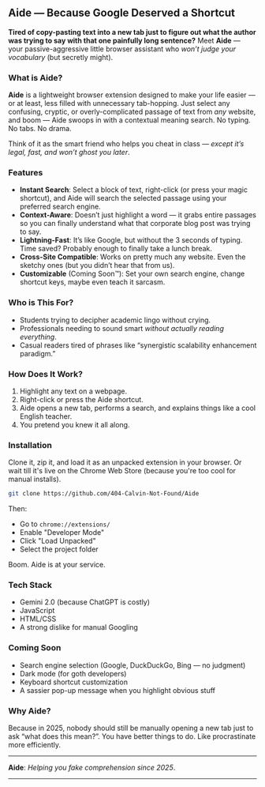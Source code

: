 ##  Aide — Because Google Deserved a Shortcut

**Tired of copy-pasting text into a new tab just to figure out what the author was trying to say with that one painfully long sentence?** Meet **Aide** — your passive-aggressive little browser assistant who *won’t judge your vocabulary* (but secretly might).

###  What is Aide?

**Aide** is a lightweight browser extension designed to make your life easier — or at least, less filled with unnecessary tab-hopping. Just select any confusing, cryptic, or overly-complicated passage of text from *any* website, and boom — Aide swoops in with a contextual meaning search. No typing. No tabs. No drama.

Think of it as the smart friend who helps you cheat in class — *except it’s legal, fast, and won’t ghost you later*.

###  Features

*  **Instant Search**: Select a block of text, right-click (or press your magic shortcut), and Aide will search the selected passage using your preferred search engine.
*  **Context-Aware**: Doesn’t just highlight a word — it grabs entire passages so you can finally understand what that corporate blog post was trying to say.
*  **Lightning-Fast**: It’s like Google, but without the 3 seconds of typing. Time saved? Probably enough to finally take a lunch break.
*  **Cross-Site Compatible**: Works on pretty much any website. Even the sketchy ones (but you didn’t hear that from us).
*  **Customizable** (Coming Soon™): Set your own search engine, change shortcut keys, maybe even teach it sarcasm.

###  Who is This For?

* Students trying to decipher academic lingo without crying.
* Professionals needing to sound smart *without actually reading everything*.
* Casual readers tired of phrases like “synergistic scalability enhancement paradigm.”

###  How Does It Work?

1. Highlight any text on a webpage.
2. Right-click or press the Aide shortcut.
3. Aide opens a new tab, performs a search, and explains things like a cool English teacher.
4. You pretend you knew it all along.

###  Installation

Clone it, zip it, and load it as an unpacked extension in your browser. Or wait till it's live on the Chrome Web Store (because you're too cool for manual installs).

```bash
git clone https://github.com/404-Calvin-Not-Found/Aide
```

Then:

* Go to `chrome://extensions/`
* Enable "Developer Mode"
* Click "Load Unpacked"
* Select the project folder

Boom. Aide is at your service.

###  Tech Stack

* Gemini 2.0 (because ChatGPT is costly)
* JavaScript
* HTML/CSS
* A strong dislike for manual Googling

###  Coming Soon

* Search engine selection (Google, DuckDuckGo, Bing — no judgment)
* Dark mode (for goth developers)
* Keyboard shortcut customization
* A sassier pop-up message when you highlight obvious stuff

###  Why Aide?

Because in 2025, nobody should still be manually opening a new tab just to ask “what does this mean?”. You have better things to do. Like procrastinate more efficiently.

---

**Aide**: *Helping you fake comprehension since 2025*.

---
